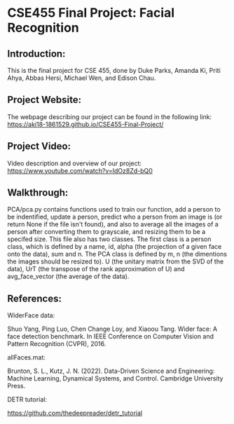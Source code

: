 # CSE455 Final Project: Facial Recognition
## Introduction:
This is the final project for CSE 455, done by Duke Parks, Amanda Ki, Priti Ahya, Abbas Hersi, Michael Wen, and Edison Chau.

## Project Website:
The webpage describing our project can be found in the following link:
https://aki18-1861529.github.io/CSE455-Final-Project/

## Project Video:
Video description and overview of our project:
https://www.youtube.com/watch?v=IdOz8Zd-bQ0

## Walkthrough:
PCA/pca.py contains functions used to train our function, add a person to be indentified, update a person, predict who a person
from an image is (or return None if the file isn't found),
and also to average all the images of a person after converting
them to grayscale, and resizing them to be a specifed size. This
file also has two classes. The first class is a person class, which is defined by a name, id, alpha (the projection of a given face onto the data), sum and n. The PCA class is defined by m, n (the dimentions the images should be resized to).
U (the unitary matrix from the SVD of the data), UrT (the transpose of the rank approximation of U) and avg_face_vector (the average of the data).

## References:
WiderFace data:

Shuo Yang, Ping Luo, Chen Change Loy, and Xiaoou Tang. Wider face: A face
detection benchmark. In IEEE Conference on Computer Vision and Pattern
Recognition (CVPR), 2016.


allFaces.mat:

Brunton, S. L., Kutz, J. N. (2022). Data-Driven Science and Engineering: Machine Learning, Dynamical Systems, and Control. Cambridge University Press.

DETR tutorial:

https://github.com/thedeepreader/detr_tutorial
